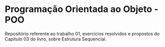 # Programação Orientada ao Objeto - POO

Repositório referente ao trabalho 01, exercicios resolvidos e propostos do Capitulo 03 do livro, sobre Estrutura Sequencial.
